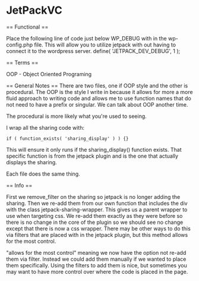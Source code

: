 JetPackVC
=================

== Functional ==

Place the following line of code just below WP_DEBUG with in the wp-config.php file. This will allow you to utilize jetpack with out having to connect it to the wordpress server.
define( 'JETPACK_DEV_DEBUG', 1 );

== Terms ==

OOP - Object Oriented Programing

== General Notes ==
There are two files, one if OOP style and the other is procedural. The OOP is the style I write in because it allows for more a more fluid approach to writing code and allows me to use function names that do not need to have a prefix or singular. We can talk about OOP another time. 

The procedural is more likely what you're used to seeing. 

I wrap all the sharing code with:
```
if ( function_exists( 'sharing_display' ) ) {}
```
This will ensure it only runs if the sharing_display() function exists. That specific function is from the jetpack plugin and is the one that actually displays the sharing.

Each file does the same thing. 

== Info == 

First we remove_filter on the sharing so jetpack is no longer adding the sharing. Then we re-add them from our own function that includes the div with the class jetpack-sharing-wrapper. This gives us a parent wrapper to use when targeting css. We re-add them exactly as they were before so there is no change in the core of the plugin so we should see no change except that there is now a css wrapper. There may be other ways to do this via filters that are placed with in the jetpack plugin, but this method allows for the most control. 

"allows for the most control" meaning we now have the option not re-add them via filter. Instead we could add them manually if we wanted to place them specifically. Using the filters to add them is nice, but sometimes you may want to have more control over where the code is placed in the page.